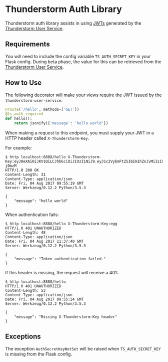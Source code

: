 Thunderstorm Auth Library
=========================

Thunderstorm auth library assists in using [JWTs](https://jwt.io/) generated by the
[Thunderstorm User Service](https://github.com/artsalliancemedia/thunderstorm-user-service).


Requirements
------------

You will need to include the config variable `TS_AUTH_SECRET_KEY` in your Flask config. During beta
phase, the value for this can be retrieved from the
[Thunderstorm User Service](https://github.com/artsalliancemedia/thunderstorm-user-service#using-your-jwt).


How to Use
----------

The following decorator will make your views require the JWT issued by the `thunderstorm-user-service`.

```python
@route('/hello', methods=['GET'])
@ts_auth_required
def hello():
    return jsonify({'message': 'hello world'})
```

When making a request to this endpoint, you must supply your JWT in a HTTP header called
`X-Thunderstorm-Key`.

For example:

```
$ http localhost:8888/hello X-Thunderstorm-Key:eyJ0eXAiOiJKV1QiLCJhbGciOiJIUzI1NiJ9.eyJ1c2VybmFtZSI6Im1hZnJvMiIsInBlcm1pc3Npb25zIjoiKiIsImV4cCI6MTUwMTg0NTk0OH0.uhRFnfqIaZ91A5xgbqKqQPjdBuOYsuMzIEHA7-j0mzM
HTTP/1.0 200 OK
Content-Length: 31
Content-Type: application/json
Date: Fri, 04 Aug 2017 09:55:19 GMT
Server: Werkzeug/0.12.2 Python/3.5.3

{
    "message": "hello world"
}
```

When authentication fails:

```
$ http localhost:8888/hello X-Thunderstorm-Key:egg
HTTP/1.0 401 UNAUTHORIZED
Content-Length: 48
Content-Type: application/json
Date: Fri, 04 Aug 2017 11:37:40 GMT
Server: Werkzeug/0.12.2 Python/3.5.3

{
    "message": "Token authentication failed."
}
```

If this header is missing, the request will receive a 401:

```
$ http localhost:8888/hello
HTTP/1.0 401 UNAUTHORIZED
Content-Length: 53
Content-Type: application/json
Date: Fri, 04 Aug 2017 09:55:24 GMT
Server: Werkzeug/0.12.2 Python/3.5.3

{
    "message": "Missing X-Thunderstorm-Key header"
}
```


Exceptions
----------

The exception `AuthSecretKeyNotSet` will be raised when `TS_AUTH_SECRET_KEY` is missing from the
Flask config. 
